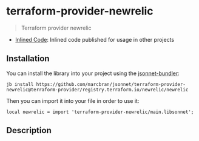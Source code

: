 # terraform-provider-newrelic

> Terraform provider newrelic

- [Inlined Code](https://github.com/marcbran/jsonnet/blob/terraform-provider/registry.terraform.io/newrelic/newrelic/terraform-provider-newrelic/main.libsonnet): Inlined code published for usage in other projects

## Installation

You can install the library into your project using the [jsonnet-bundler](https://github.com/jsonnet-bundler/jsonnet-bundler):

```shell
jb install https://github.com/marcbran/jsonnet/terraform-provider-newrelic@terraform-provider/registry.terraform.io/newrelic/newrelic
```

Then you can import it into your file in order to use it:

```jsonnet
local newrelic = import 'terraform-provider-newrelic/main.libsonnet';
```

## Description

